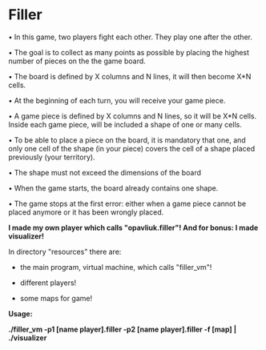 # Filler


• In this game, two players fight each other. They play one after the other.


• The goal is to collect as many points as possible by placing the highest number of
pieces on the the game board.


• The board is defined by X columns and N lines, it will then become X*N cells.


• At the beginning of each turn, you will receive your game piece.


• A game piece is defined by X columns and N lines, so it will be X*N cells. Inside
each game piece, will be included a shape of one or many cells.


• To be able to place a piece on the board, it is mandatory that one, and only one
cell of the shape (in your piece) covers the cell of a shape placed previously (your
territory).


• The shape must not exceed the dimensions of the board


• When the game starts, the board already contains one shape.


• The game stops at the first error: either when a game piece cannot be placed
anymore or it has been wrongly placed.


__I made my own player which calls "opavliuk.filler"! And for bonus: I made visualizer!__

In directory "resources" there are:

- the main program, virtual machine, which calls "filler_vm"!

- different players!

- some maps for game!

__Usage:__

__./filler_vm -p1 [name player].filler -p2 [name player].filler -f [map] | ./visualizer__
